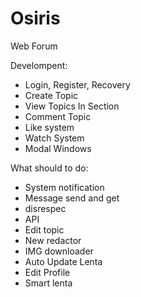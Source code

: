 # Osiris
Web Forum

Develompent:
- Login, Register, Recovery
- Create Topic
- View Topics In Section
- Comment Topic
- Like system
- Watch System
- Modal Windows

What should to do:
- System notification
- Message send and get
- disrespec
- API 
- Edit topic
- New redactor
- IMG downloader
- Auto Update Lenta
- Edit Profile
- Smart lenta

